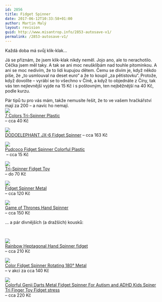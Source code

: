 ```yaml
---
id: 2856
title: Fidget Spinner
date: 2017-06-12T10:33:58+01:00
author: Martin Malý
layout: revision
guid: http://www.misantrop.info/2853-autosave-v1/
permalink: /2853-autosave-v1/
---
```

Každá doba má svůj klik-klak&#8230;

<!--more-->

Já se přiznám, že jsem klik-klak nikdy neměl. Jojo ano, ale to nerachotilo. Céčka jsem měl taky. A tak se ani moc neušklíbám nad touhle pitominkou. A ani se moc nedivím, že to lidi kupujou dětem. Čemu se divím je, když někdo píše, že &#8222;to usmlouval na deset euro&#8220; a že to koupil &#8222;za pětistovku&#8220;. Protože, když dovolíte &#8211; vyrábí se to všechno v Číně, a když to objednáte z Číny, tak vás ten nejlevnější vyjde na 15 Kč i s poštovným, ten nejběžnější na 40 Kč, podle kurzu.

Pár tipů tu pro vás mám, takže nemusíte řešit, že to ve vašem hračkářství mají za 200 &#8211; a navíc ho nemají.  
<a href="http://s.click.aliexpress.com/e/IuzrZJY" target="_parent"><img src="//ae01.alicdn.com/kf/HTB1njkoQVXXXXadapXXq6xXFXXXv/leadingStar-7-Colors-Tri-font-b-Spinner-b-font-Plastic-EDC-Hand-font-b-Spinner-b.jpg_220x220.jpg" /><span style="display: block;">7 Colors Tri-Spinner Plastic</span></a> &#8211; cca 40 Kč

<a href="http://s.click.aliexpress.com/e/BQrnUnm" target="_parent"><img src="//ae01.alicdn.com/kf/HTB1ERaGRXXXXXXMaXXXq6xXFXXXt/DODOELEPHANT-JX-6-Rainbow-font-b-Fidget-b-font-font-b-Spinner-b-font-Finger-font.jpg_220x220.jpg" /></a><span style="display: block;"><a href="http://s.click.aliexpress.com/e/BQrnUnm" target="_parent">DODOELEPHANT JX-6 Fidget Spinner</a> &#8211; cca 163 Kč</span>

<a href="http://s.click.aliexpress.com/e/EEyVZ7A" target="_parent"><img src="//ae01.alicdn.com/kf/HTB176erRFXXXXczXpXXq6xXFXXXB/Pudcoco-font-b-Fidget-b-font-font-b-Spinner-b-font-Colorful-Plastic-Hand-font-b.jpg_220x220.jpg" /><span style="display: block;">Pudcoco Fidget Spinner Colorful Plastic</span></a> &#8211; cca 15 Kč

<a href="http://s.click.aliexpress.com/e/yJqBQrB" target="_parent"><img src="//ae01.alicdn.com/kf/HTB1kGvwRFXXXXcpXVXXq6xXFXXXm/New-Hand-font-b-Spinner-b-font-font-b-Fidget-b-font-font-b-Spinner-b.jpg_220x220.jpg" /><span style="display: block;">Tri-Spinner Fidget Toy</span></a> &#8211; do 70 Kč

<a href="http://s.click.aliexpress.com/e/RBMnmq3" target="_parent"><img src="//ae01.alicdn.com/kf/HTB1YbdiQVXXXXbEXVXXq6xXFXXXW/2017-font-b-Fidget-b-font-Toys-Pattern-Hand-font-b-Spinner-b-font-Metal-font.jpg_220x220.jpg" /><span style="display: block;">Fidget Spinner Metal</span></a> &#8211; cca 120 Kč

<a href="http://s.click.aliexpress.com/e/eynuNjU" target="_parent"><img src="//ae01.alicdn.com/kf/HTB1oSmARXXXXXcnXVXXq6xXFXXX4/Hot-Sale-Game-of-Thrones-Hand-Spinner-Metal-Finger-Stress-Relief-Tri-Spinner-font-b-Dragon.jpg_220x220.jpg" /><span style="display: block;">Game of Thrones Hand Spinner</span></a> &#8211; cca 150 Kč

&#8230; a pár divnějších (a dražších) kousků:

&nbsp;

<a href="http://s.click.aliexpress.com/e/MbY7EYB" target="_parent"><img src="//ae01.alicdn.com/kf/HTB1luVBRXXXXXacXFXXq6xXFXXXt/Rainbow-Heptagonal-Hand-font-b-Spinner-b-font-font-b-fidget-b-font-Zinc-Alloy-Metal.jpg_220x220.jpg" /><span style="display: block;">Rainbow Heptagonal Hand Spinner fidget</span></a> &#8211; cca 210 Kč

<a href="http://s.click.aliexpress.com/e/vNVz3JI" target="_parent"><img src="//ae01.alicdn.com/kf/HTB1EVy8QVXXXXaHXpXXq6xXFXXXh/Colorful-font-b-Fidget-b-font-font-b-Spinner-b-font-alloy-rainbow-120-180s-Metal.jpg_220x220.jpg" /><span style="display:block;">Color Fidget Spinner Rotating 180° Metal</span></a> &#8211; v akci za cca 140 Kč

<a href="http://s.click.aliexpress.com/e/iYRVfQv" target="_parent"><img src="//ae01.alicdn.com/kf/HTB1c63SQVXXXXcWXVXXq6xXFXXXc/Colorful-Genji-Darts-Hand-font-b-spinners-b-font-Metal-font-b-Fidget-b-font-font.jpg_220x220.jpg" /><span style="display:block;">Colorful Genji Darts Metal Fidget Spinner For Autism and ADHD Kids Spiner Tri Finger Toy Fidget stress </span></a> &#8211; cca 220 Kč